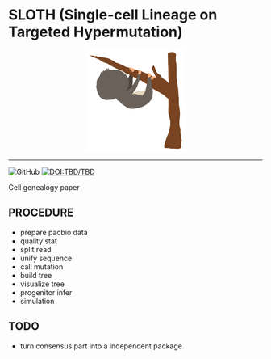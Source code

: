 # SLOTH (Single-cell Lineage on Targeted Hypermutation)

<p align="center">
  <img src="docs/SLOTH.gif?raw=true" alt="SLOTH" title="SLOTH" width="200" height="200">
</p>

-----------------

![GitHub](https://img.shields.io/github/license/mashape/apistatus.svg)
[![DOI:TBD/TBD](https://zenodo.org/badge/DOI/TBD.svg)](https://doi.org/TBD/TBD)



Cell genealogy paper

## PROCEDURE 

- prepare pacbio data
- quality stat
- split read
- unify sequence
- call mutation
- build tree
- visualize tree
- progenitor infer
- simulation

## TODO

- turn consensus part into a independent package
